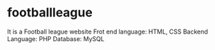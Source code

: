# footballleague
It is a Football league website
Frot end language: HTML, CSS
Backend Language: PHP
Database: MySQL
